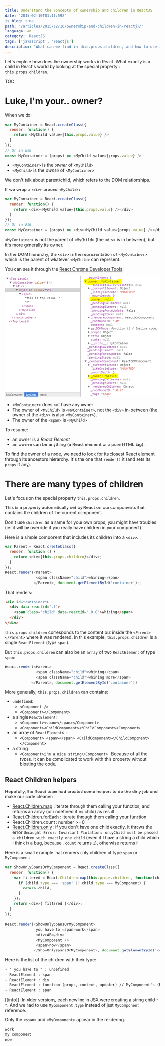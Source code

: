 ```yaml
---
title: Understand the concepts of ownership and children in ReactJS
date: "2015-02-10T01:10:59Z"
is_blog: true
path: "/articles/2015/02/10/ownership-and-children-in-reactjs/"
language: en
category: 'ReactJS'
tags: ['javascript', 'reactjs']
description: "What can we find in this.props.children, and how to use it?"
---
```


Let's explore how does the ownership works in React.
What exactly is a child in React's world by looking at the special property : `this.props.children`. 

TOC

# Luke, I'm your.. owner?

When we do:

```js
var MyContainer = React.createClass({
  render: function() {
    return <MyChild value={this.props.value} />
  }
});
// Or in ES6
const MyContainer = (props) => <MyChild value={props.value} />
```

- `<MyContainer>` is the *owner* of `<MyChild>`
- `<MyChild>` is the *ownee* of `<MyContainer>`

We don't talk about parent/child, which refers to the DOM relationships.

If we wrap a `<div>` around `<MyChild>`:

```js
var MyContainer = React.createClass({
  render: function() {
    return <div><MyChild value={this.props.value} /></div>
  }
});
// Or in ES6
const MyContainer = (props) => <div><MyChild value={props.value} /></div>
```

`<MyContainer>` is not the parent of `<MyChild>` (the `<div>` is in between), but it's more generally its owner.

In the DOM hierarchy, the `<div>` is the representation of `<MyContainer>` which is the parent of whatever `<MyChild>` can represent.

You can see it through the [React Chrome Developer Tools](http://facebook.github.io/react/blog/2014/01/02/react-chrome-developer-tools.html):

![devtools](img_54d9434073e95.png)

- `<MyContainer>` does not have any owner
- The owner of `<MyChild>` is `<MyContainer>`, not the `<div>` in-between (the owner of the `<div>` is also `<MyContainer>`).
- The owner of the `<span>` is `<MyChild>`

To resume:
- an owner is a *React Element*
- an ownee can be anything (a React element or a pure HTML tag).

To find the owner of a node, we need to look for its closest React element through its ancestors hierarchy.
It's the one that `render()` it (and sets its `props` if any). 

# There are many types of children

Let's focus on the special property `this.props.children`.

This is a property automatically set by React on our components that contains the children of the current component.

Don't use `children` as a name for your own props, you might have troubles (ie: it will be override if you really have children in your component).

Here is a simple component that includes its children into a `<div>`.

```js
var Parent = React.createClass({
  render: function () {
    return <div>{this.props.children}</div>;
  }
});
React.render(<Parent>
              <span className="child">whining</span>
             </Parent>, document.getElementById('container'));
```

That renders:
```html
<div id="container">
  <div data-reactid=".0">
    <span class="child" data-reactid=".0.0">whining</span>
  </div>
</div>
```

`this.props.children` corresponds to the content put inside the `<Parent></Parent>` where it was rendered.
In this example, `this.props.children` is a single `ReactElement` (type `span`).

But `this.props.children` can also be an `array` of two `ReactElement` of type `span`:

```js
React.render(<Parent>
              <span className="child">whining</span>
              <span className="child">whining more</span>
            </Parent>, document.getElementById('container'));
```

More generally, `this.props.children` can contains: 

- `undefined`:
  - `<Component />`
  - `<Component></Component>`
- a single `ReactElement`: 
  - `<Component><span></span></Component>`
  - `<Component><ChildComponent></ChildComponent><Component>`
- an array of `ReactElement`s :
  - `<Component> <span></span> <ChildComponent></ChildComponent> </Component>`
- a string:
  - `<Component>i'm a nice string</Component>`
 
Because of all the types, it can be complicated to work with this property without bloating the code.

## React Children helpers

Hopefully, the React team had created some helpers to do the dirty job and make our code cleaner: 

- [React.Children.map](https://facebook.github.io/react/docs/react-api.html#react.children.map) : iterate through them calling your function, and returns an array (or undefined if no child) as result
- [React.Children.forEach](http://facebook.github.io/react/docs/react-api.html#react.children.foreach) : iterate through them calling your function
- [React.Children.count](http://facebook.github.io/react/docs/react-api.html#react.children.count) : number >= 0
- [React.Children.only](http://facebook.github.io/react/docs/react-api.html#react.children.only) : if you don't have one child exactly, it throws the error `Uncaught Error: Invariant Violation: onlyChild must be passed a children with exactly one child` (even if I have a string a child which I think is a bug, because `.count` returns `1`), otherwise returns it

Here is a small example that renders only children of type `span` or `MyComponent`:
```js
var ShowOnlySpansOrMyComponent = React.createClass({
  render: function() {
    var filtered = React.Children.map(this.props.children, function(child) {
      if (child.type === 'span' || child.type === MyComponent) {
        return child;
      }
    });
    return <div>{ filtered }</div>;
  }
});

React.render(<ShowOnlySpansOrMyComponent>
              you have to <span>work</span>
              <div>AB</div>
              <MyComponent />
              <span>now</span>
             </ShowOnlySpansOrMyComponent>, document.getElementById('container'));
```

Here is the list of the children with their type:

```xml
- " you have to " : undefined
- ReactElement : span
- ReactElement : div
- ReactElement : function (props, context, updater) // MyComponent's (ReactClassComponent's) function
- ReactElement : span
```

[[info]]
|In older versions, each newline in JSX were creating a string child `" "`. And we had to use `MyComponent.type` instead of just `MyComponent` reference.

Only the `<span>` and `<MyComponent>` appear in the rendering.
```xml
work
my component
now
```

